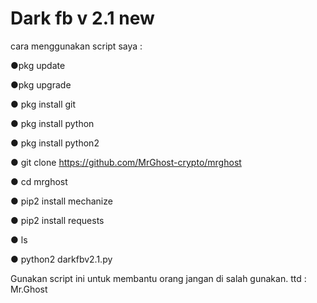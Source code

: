 # Dark fb v 2.1 new

cara menggunakan script saya :

●pkg update

●pkg upgrade

● pkg install git

● pkg install python

● pkg install python2

● git clone https://github.com/MrGhost-crypto/mrghost

● cd mrghost

● pip2 install mechanize

● pip2 install requests

● ls

● python2 darkfbv2.1.py

Gunakan script ini untuk membantu orang jangan di salah gunakan.
ttd : Mr.Ghost
